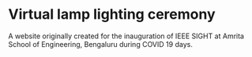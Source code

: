 # Virtual lamp lighting ceremony

A website originally created for the inauguration of IEEE SIGHT at Amrita School of Engineering, Bengaluru during COVID 19 days.
